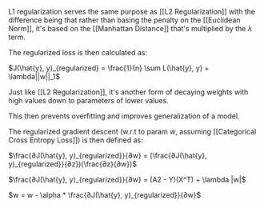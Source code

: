 L1 regularization serves the same purpose as [[L2 Regularization]] with the difference being that rather than basing the penalty on the [[Euclidean Norm]], it's based on the [[Manhattan Distance]] that's multiplied by the $\lambda$ term.

The regularized loss is then calculated as:

$J(\hat{y}, y)_{regularized} = \frac{1}{n} \sum L(\hat{y}, y) + \lambda||w||_1$

Just like [[L2 Regularization]], it's another form of decaying weights with high values down to parameters of lower values. 

This then prevents overfitting and improves generalization of a model.

The regularized gradient descent (w.r.t to param $w$, assuming [[Categorical Cross Entropy Loss]]) is then defined as:

$\frac{∂J(\hat{y}, y)_{regularized}}{∂w} = (\frac{∂J(\hat{y}, y)_{regularized}}{∂z})(\frac{∂z}{∂w})$

$\frac{∂J(\hat{y}, y)_{regularized}}{∂w} = (A2 - Y)(X^T) + \lambda |w|$

$w = w - \alpha * \frac{∂J(\hat{y}, y)_{regularized}}{∂w}$



